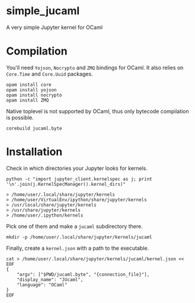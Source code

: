 # simple_jucaml
A very simple Jupyter kernel for OCaml

# Compilation
You'll need `Yojson`, `Nocrypto` and `ZMQ` bindings for OCaml.  It also relies
on `Core.Time` and `Core.Uuid` packages.

    opam install core
    opam install yojson
    opam install nocrypto
    opam install ZMQ

Native toplevel is not supported by OCaml, thus only bytecode compilation is possible.
    
    corebuild jucaml.byte

# Installation 
Check in which directories your Jupyter looks for kernels.

    python -c "import jupyter_client.kernelspec as j; print '\n'.join(j.KernelSpecManager().kernel_dirs)"
    
    > /home/user/.local/share/jupyter/kernels
    > /home/user/VirtualEnv/ipython/share/jupyter/kernels
    > /usr/local/share/jupyter/kernels
    > /usr/share/jupyter/kernels
    > /home/user/.ipython/kernels

Pick one of them and make a `jucaml` subdirectory there.
    
    mkdir -p /home/user/.local/share/jupyter/kernels/jucaml

Finally, create a `kernel.json` with a path to the executable.

    cat > /home/user/.local/share/jupyter/kernels/jucaml/kernel.json << EOF
    {
        "argv": ["$PWD/jucaml.byte", "{connection_file}"],
        "display_name": "JUcaml",
        "language": "OCaml"
    }
    EOF


